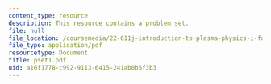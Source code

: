 ```yaml
---
content_type: resource
description: This resource contains a problem set.
file: null
file_location: /coursemedia/22-611j-introduction-to-plasma-physics-i-fall-2006/a16f1778c99291136415241ab0b5f3b3_pset1.pdf
file_type: application/pdf
resourcetype: Document
title: pset1.pdf
uid: a16f1778-c992-9113-6415-241ab0b5f3b3
---
```

